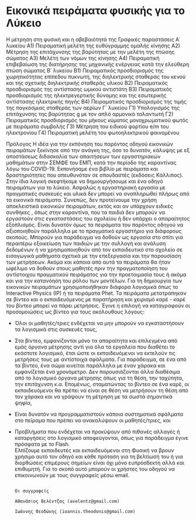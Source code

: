 # Εικονικά πειράματα φυσικής για το Λύκειο
Η μέτρηση στη φυσική και η αβεβαιότητά της
Γραφικές παραστάσεις
Α΄ λυκείου
Α1) Πειραματική μελέτη της ευθύγραμμης ομαλής κίνησης
Α2) Μέτρηση της επιτάχυνσης της βαρύτητας με την μελέτη της πτώσης σώματος
Α3) Μελέτη των νόμων της κίνησης
Α4) Πειραματική επιβεβαίωση της διατήρησης της μηχανικής ενέργειας κατά την ελεύθερη πτώση σώματος
Β΄ λυκείου
Β1) Πειραματικός προσδιορισμός της χωρητικότητας επίπεδου πυκνωτή, της διηλεκτρικής σταθεράς του κενού και της σχετικής διηλεκτρικής σταθεράς υλικού
Β2) Πειραματικός προσδιορισμός της αντίστασης ωμικού αντιστάτη 
Β3) Πειραματικός προσδιορισμός της ηλεκτρεγερτικής δύναμης και της εσωτερικής αντίστασης ηλεκτρικής πηγής 
Β4) Πειραματικός προσδιορισμός της τιμής της παγκόσμιας σταθεράς των αερίων
Γ΄ λυκείου 
Γ1) Υπολογισμός της επιτάχυνσης της βαρύτητας g με τον απλό αρμονικό ταλαντωτή 
Γ2) Πειραματικός προσδιορισμός του μήκους κύματος μονοχρωματικού φωτός με πειράματα συμβολής 
Γ3) Μέτρηση του ειδικού φορτίου e/m του ηλεκτρονίου
Γ4) Πειραματική μελέτη του φωτοηλεκτρικού φαινομένου

Πρόλογος 
Η ιδέα για την εκπόνηση του παρόντος οδηγού εικονικών πειραμάτων ξεκίνησε από την ανάγκη της, όσο το δυνατόν, κάλυψης με εξ αποστάσεως διδασκαλία των απαιτήσεων των εργαστηριακών μαθημάτων στην ΣΕΜΦΕ του ΕΜΠ, κατά την περίοδο της καραντίνας λόγω του COVID-19. Εκπονήσαμε ένα βιβλίο με πειράματα και δραστηριότητες που απευθυνόταν σε σπουδαστές (εκδόσεις Κάλλιπος). Στην ίδια λογική σκεφτήκαμε να δημιουργήσουμε και ένα οδηγό πειραμάτων για το λύκειο. Ασφαλώς η εργαστηριακή εργασία με πραγματικές συσκευές και υλικά δεν μπορεί να αναπληρωθεί πλήρως από τα εικονικά πειράματα. Συνεπώς, δεν προτείνουμε την χρήση αποκλειστικά εικονικών πειραμάτων, εκτός και αν υπάρχουν ειδικές συνθήκες , όπως στην καραντίνα, που τα παιδιά δεν μπορούν να εργαστούν στις εγκαταστάσεις του σχολείου ή δεν υπάρχει ο απαραίτητος εξοπλισμός. Είναι δυνατόν όμως τα πειράματα του παρόντος οδηγού να αξιοποιηθούν παράλληλα με το πραγματικό εργαστήριο για διάφορους σκοπούς. Μπορούν για παράδειγμα να δοθούν ως εργασία στο σπίτι για περαιτέρω εξοικείωση των παιδιών με την συλλογή και ανάλυση δεδομένων ή να χρησιμοποιηθούν από τον εκπαιδευτικό στο σχολείο σε εισαγωγικά μαθήματα σχετικά με την επεξεργασία και την παρουσίαση των μετρήσεων. Ακόμα και κάποια από αυτά τα πειράματα θα ήταν ωφέλιμο να δοθούν στους μαθητές πριν την πραγματοποίηση του αντίστοιχου πραγματικού πειράματος για την προετοιμασία τους ή ακόμα και για την κατανόηση του ρόλου των μοντέλων. 
Για τη δημιουργία των εικονικών πειραμάτων χρησιμοποιήθηκαν διάφορα λογισμικά όπως το Interactive Physics (IP) ή τα πειράματα Phet. Τα πειράματα μετατράπηκαν σε βίντεο και ο εκπαιδευόμενος με παρατήρηση και χειρισμό καρέ - καρέ του βίντεο μπορεί να πάρει μετρήσεις. Έγινε η επιλογή να καταγραφούν οι προσομοιώσεις ως βίντεο για τους ακόλουθους λόγους: 
- Όλοι οι μαθητές/τριες ενδέχεται να μην μπορούν να εγκαταστήσουν τα λογισμικά στις συσκευές τους, 
- Στα βίντεο, εμφανίζονται μόνο τα απαραίτητα και επιλεγμένα από εμάς όργανα μέτρησης αντί για όλα τα εργαλεία που διαθέτει το εκάστοτε λογισμικό, έτσι ώστε οι εκπαιδευόμενοι να εκτελούν τις μετρήσεις τους με αντίστοιχα σφάλματα. Για παράδειγμα, σε ένα από τα βίντεο, ένα σώμα κινείται παράλληλα με έναν χάρακα και εμφανίζεται ένα χρονόμετρο. Δεν παρουσιάζονται άλλα διαθέσιμα από το λογισμικό όργανα μέτρησης όπως για τη θέση, την ταχύτητα, την επιτάχυνση κ.α. Επομένως, σταματώντας το βίντεο σε ένα καρέ, οι εκπαιδευόμενοι θα πρέπει να είναι σε θέση να μετρήσουν τη θέση από τον χάρακα και να γράψουν τη μέτρηση με τα σωστά σημαντικά ψηφία, 
- Είναι δυνατόν να προγραμματιστούν κάποια συστηματικά σφάλματα στο πείραμα που πρέπει να ανακαλύψουν οι μαθητές/τριες, και 
- Προβλήματα που ενδέχεται να προκύψουν από πιθανές αλλαγές ή καταργήσεις στο λογισμικό αποφεύγονται, όπως για παράδειγμα έγινε πρόσφατα με το Flash.  
Ελπίζουμε εκπαιδευτές και εκπαιδευόμενοι στη Φυσική να βρουν χρήσιμο αυτό τον οδηγό και κάθε πρόταση για τη βελτίωσή του ή για διορθώσεις επιμέρους σημείων είναι όχι μόνο ευπρόσδεκτη αλλά και επιθυμητή. Για το σκοπό αυτό μπορούν οι χρήστες του οδηγού να επικοινωνούν με τους συγγραφείς μέσω email.

                                                                                                      Οι συγγραφείς
                                                                         Αθανάσιος Βελέντζας (avelentz@gmail.com)
                                                                         Ιωάννης Θεοδώνης (ioannis.theodonis@gmail.com)
 
